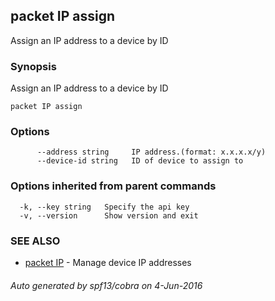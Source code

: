 ## packet IP assign

Assign an IP address to a device by ID

### Synopsis


Assign an IP address to a device by ID

```
packet IP assign
```

### Options

```
      --address string     IP address.(format: x.x.x.x/y)
      --device-id string   ID of device to assign to
```

### Options inherited from parent commands

```
  -k, --key string   Specify the api key
  -v, --version      Show version and exit
```

### SEE ALSO
* [packet IP](packet_IP.md)	 - Manage device IP addresses

###### Auto generated by spf13/cobra on 4-Jun-2016
